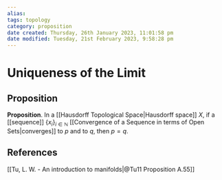 ```yaml
---
alias: 
tags: topology
category: proposition
date created: Thursday, 26th January 2023, 11:01:58 pm
date modified: Tuesday, 21st February 2023, 9:58:28 pm
---
```

# Uniqueness of the Limit

## Proposition

**Proposition**. In a [[Hausdorff Topological Space|Hausdorff space]] $X$, if a [[sequence]] $\{x_i\}_{i\in\mathbb{N}}$ [[Convergence of a Sequence in terms of Open Sets|converges]] to $p$ and to $q$, then $p = q$.

## References

[[Tu, L. W. - An introduction to manifolds|@Tu11 Proposition A.55]]